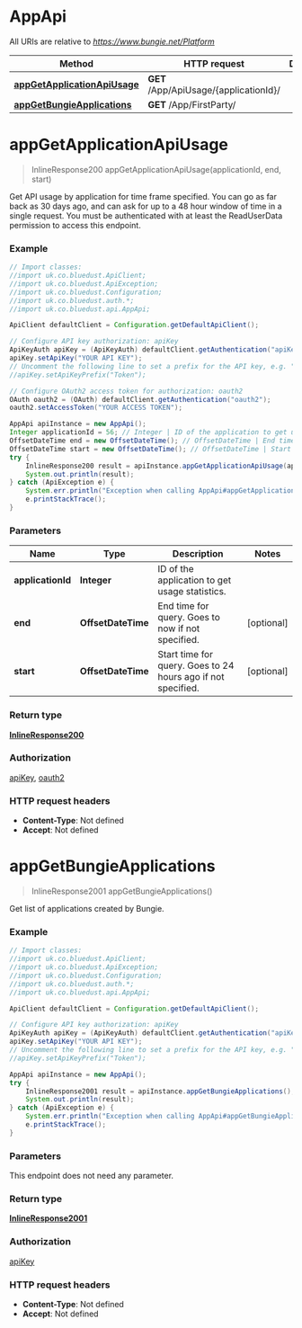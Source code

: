 # AppApi

All URIs are relative to *https://www.bungie.net/Platform*

Method | HTTP request | Description
------------- | ------------- | -------------
[**appGetApplicationApiUsage**](AppApi.md#appGetApplicationApiUsage) | **GET** /App/ApiUsage/{applicationId}/ | 
[**appGetBungieApplications**](AppApi.md#appGetBungieApplications) | **GET** /App/FirstParty/ | 


<a name="appGetApplicationApiUsage"></a>
# **appGetApplicationApiUsage**
> InlineResponse200 appGetApplicationApiUsage(applicationId, end, start)



Get API usage by application for time frame specified. You can go as far back as 30 days ago, and can ask for up to a 48 hour window of time in a single request. You must be authenticated with at least the ReadUserData permission to access this endpoint.

### Example
```java
// Import classes:
//import uk.co.bluedust.ApiClient;
//import uk.co.bluedust.ApiException;
//import uk.co.bluedust.Configuration;
//import uk.co.bluedust.auth.*;
//import uk.co.bluedust.api.AppApi;

ApiClient defaultClient = Configuration.getDefaultApiClient();

// Configure API key authorization: apiKey
ApiKeyAuth apiKey = (ApiKeyAuth) defaultClient.getAuthentication("apiKey");
apiKey.setApiKey("YOUR API KEY");
// Uncomment the following line to set a prefix for the API key, e.g. "Token" (defaults to null)
//apiKey.setApiKeyPrefix("Token");

// Configure OAuth2 access token for authorization: oauth2
OAuth oauth2 = (OAuth) defaultClient.getAuthentication("oauth2");
oauth2.setAccessToken("YOUR ACCESS TOKEN");

AppApi apiInstance = new AppApi();
Integer applicationId = 56; // Integer | ID of the application to get usage statistics.
OffsetDateTime end = new OffsetDateTime(); // OffsetDateTime | End time for query. Goes to now if not specified.
OffsetDateTime start = new OffsetDateTime(); // OffsetDateTime | Start time for query. Goes to 24 hours ago if not specified.
try {
    InlineResponse200 result = apiInstance.appGetApplicationApiUsage(applicationId, end, start);
    System.out.println(result);
} catch (ApiException e) {
    System.err.println("Exception when calling AppApi#appGetApplicationApiUsage");
    e.printStackTrace();
}
```

### Parameters

Name | Type | Description  | Notes
------------- | ------------- | ------------- | -------------
 **applicationId** | **Integer**| ID of the application to get usage statistics. |
 **end** | **OffsetDateTime**| End time for query. Goes to now if not specified. | [optional]
 **start** | **OffsetDateTime**| Start time for query. Goes to 24 hours ago if not specified. | [optional]

### Return type

[**InlineResponse200**](InlineResponse200.md)

### Authorization

[apiKey](../README.md#apiKey), [oauth2](../README.md#oauth2)

### HTTP request headers

 - **Content-Type**: Not defined
 - **Accept**: Not defined

<a name="appGetBungieApplications"></a>
# **appGetBungieApplications**
> InlineResponse2001 appGetBungieApplications()



Get list of applications created by Bungie.

### Example
```java
// Import classes:
//import uk.co.bluedust.ApiClient;
//import uk.co.bluedust.ApiException;
//import uk.co.bluedust.Configuration;
//import uk.co.bluedust.auth.*;
//import uk.co.bluedust.api.AppApi;

ApiClient defaultClient = Configuration.getDefaultApiClient();

// Configure API key authorization: apiKey
ApiKeyAuth apiKey = (ApiKeyAuth) defaultClient.getAuthentication("apiKey");
apiKey.setApiKey("YOUR API KEY");
// Uncomment the following line to set a prefix for the API key, e.g. "Token" (defaults to null)
//apiKey.setApiKeyPrefix("Token");

AppApi apiInstance = new AppApi();
try {
    InlineResponse2001 result = apiInstance.appGetBungieApplications();
    System.out.println(result);
} catch (ApiException e) {
    System.err.println("Exception when calling AppApi#appGetBungieApplications");
    e.printStackTrace();
}
```

### Parameters
This endpoint does not need any parameter.

### Return type

[**InlineResponse2001**](InlineResponse2001.md)

### Authorization

[apiKey](../README.md#apiKey)

### HTTP request headers

 - **Content-Type**: Not defined
 - **Accept**: Not defined

